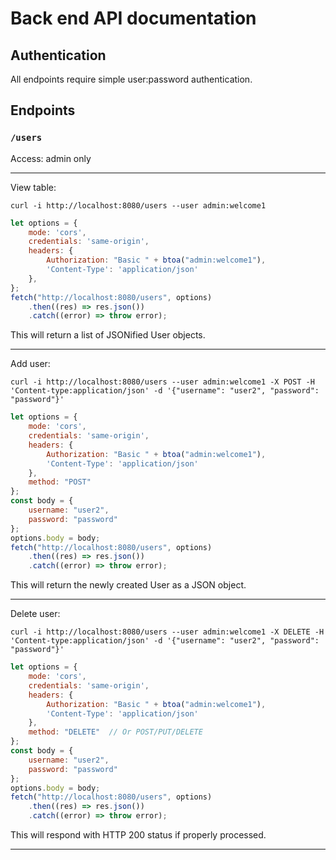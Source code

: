 # Back end API documentation

## Authentication

All endpoints require simple user:password authentication.

## Endpoints

### `/users`

Access: admin only

---

View table:
```
curl -i http://localhost:8080/users --user admin:welcome1
```

```javascript
let options = {
    mode: 'cors',
    credentials: 'same-origin',
    headers: {
        Authorization: "Basic " + btoa("admin:welcome1"),
        'Content-Type': 'application/json'
    },
};
fetch("http://localhost:8080/users", options)
    .then((res) => res.json())
    .catch((error) => throw error);
```


This will return a list of JSONified User objects.

---

Add user:
```
curl -i http://localhost:8080/users --user admin:welcome1 -X POST -H 'Content-type:application/json' -d '{"username": "user2", "password": "password"}'
```

```javascript
let options = {
    mode: 'cors',
    credentials: 'same-origin',
    headers: {
        Authorization: "Basic " + btoa("admin:welcome1"),
        'Content-Type': 'application/json'
    },
    method: "POST"
};
const body = {
    username: "user2",
    password: "password"
};
options.body = body;
fetch("http://localhost:8080/users", options)
    .then((res) => res.json())
    .catch((error) => throw error);
```

This will return the newly created User as a JSON object.

---

Delete user:
```
curl -i http://localhost:8080/users --user admin:welcome1 -X DELETE -H 'Content-type:application/json' -d '{"username": "user2", "password": "password"}'
```

```javascript
let options = {
    mode: 'cors',
    credentials: 'same-origin',
    headers: {
        Authorization: "Basic " + btoa("admin:welcome1"),
        'Content-Type': 'application/json'
    },
    method: "DELETE"  // Or POST/PUT/DELETE
};
const body = {
    username: "user2",
    password: "password"
};
options.body = body;
fetch("http://localhost:8080/users", options)
    .then((res) => res.json())
    .catch((error) => throw error);
```

This will respond with HTTP 200 status if properly processed.

---
